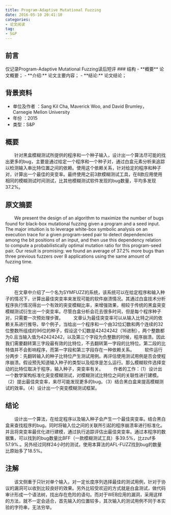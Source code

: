 ```yaml
---
title: Program-Adaptive Mutational Fuzzing
date: 2016-05-10 20:41:10
categories:
- 论文阅读
tag:
- S&P
---
```

<h2 id="intro">前言</h2>仅记录Program-Adaptive Mutational Fuzzing读后短评
### 结构
- **概要** 论文概要；
- **介绍:** 论文主要内容；
- **结论:** 论文结论；

<!-- more -->
## 背景资料

* 单位及作者 ：Sang Kil Cha, Maverick Woo, and David Brumley，Carnegie Mellon University
* 年份 ：2015
* 类型：S&P

## 概要
　　针对黑盒模糊测试所提供的程序和一个种子输入，设计出一个算法尽可能的找出更多的bug，主要是通过给定一个程序和一个种子对，通过白盒元素分析来追踪以检测输入串比特位置之间的依赖。使用这个依赖关系，针对给定的程序和种子对，计算出一个最佳的突变率。最终使用之前3款模糊测试工具，在8款应用使用相同的模糊测试时间测试，比其他模糊测试软件发现的bug数量，平均多发现37.2%。
## 原文摘要
　　We present the design of an algorithm to maximize the number of bugs found for black-box mutational fuzzing given a program and a seed input. The major intuition is to leverage white-box symbolic analysis on an execution trace for a given program-seed pair to detect dependencies among the bit positions of an input, and then use this dependency relation to compute a probabilistically optimal mutation ratio for this program-seed pair. Our result is promising: we found an average of 37.2% more bugs than three previous fuzzers over 8 applications using the same amount of fuzzing time.

## 介绍
　　在文章中介绍了一个名为SYMFUZZ的系统，该系统可以在给定程序和输入种子的情况下，计算出最佳突变率来发现可能的软件崩溃情况。其通过白盒技术分析程序执行情况得出一个有效的突变模糊比率，来增强效果，相较于传统的黑盒突变模糊测试衍生出一个突变率。尽管白盒分析会花去很多时间，但是每个程序种子对，只需要一次预处理步骤。
　　文章认为最佳突变率可以从输入比特之间的依赖关系进行推导。举个例子，当给出一个程序和一个由32位幻数和两个连续的32位整数所组成的96位的种子，假设这个幻数是42424242（16进制），两个整数都为0.且当输入值为42424242，以及第三个字段为负整数的时候，程序崩溃。因此我们需要翻转第三字段最有效的比特位，不去翻转第一字段的比特位。第二段的比特值并不会影响程序，而第一字段和第三字段存在一种依赖关系。
　　软件运行分两步：先翻转输入的种子比特位产生测试用例。再评估使用测试用例是否会使程序崩溃。假设预先知道输入种子的类型以及程序是怎么运行。那么模糊软件选择变动的比特位取决于程序，输入种子，突变率有关。
　　作者的工作：（1）设计出一个数学架构标准化突变模糊测试，对模糊测试比特位之间的关联性进行建模。（2）提出最佳突变率，来尽可能发现更多的bug。（3）结合黑白盒来提高模糊测试的效率。（4）设计出一个突变模糊测试框架。
## 结论
　　设计出一个算法，在给定程序以及输入种子会产生一个最佳突变率。结合黑白盒来查找程序的bug。同时将输入位之间的关联所引起的程序崩溃率进行标准化。并且将突变率最优化进行建模，通过执行追踪评估出最佳突变率。通过本程序的数据集，可以找到的bug数量比BFF（一款模糊测试工具）多39.5%，比zzuf多57.9%.。另外经过同样24小时的测试，使用本算法的AFL-FUZZ找到bug的数量比原始多了18.5%。

## 注解
　　该文侧重于只针对单个输入，对一定长度序列选择最佳的测试用例，针对于协议的漏洞可以收到比较良好的效果。另外比较受欢迎的方式就是白盒测试，做代码审计形成一个语法树，找出存在危险的语句。而对于WEB应用的漏洞，采用这样的方法，就不一定会适合，首先输入的位置较多，其次输入的测试用例不同于本实验的字符串，无法穷举。